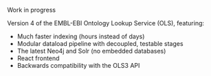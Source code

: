Work in progress

Version 4 of the EMBL-EBI Ontology Lookup Service (OLS), featuring:

* Much faster indexing (hours instead of days)
* Modular dataload pipeline with decoupled, testable stages
* The latest Neo4j and Solr (no embedded databases)
* React frontend
* Backwards compatibility with the OLS3 API



